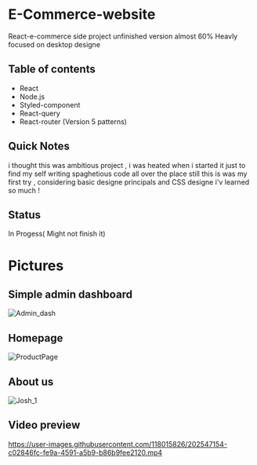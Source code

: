 # E-Commerce-website
React-e-commerce side project unfinished version almost 60% Heavly focused on desktop designe

## Table of contents
- React
- Node.js
- Styled-component
- React-query
- React-router (Version 5 patterns)

## Quick Notes
i thought this was ambitious project , i was heated when i started it just to find my self writing spaghetious 
code all over the place 
still this is was my first try , 
considering basic designe principals and CSS designe i'v learned so much !

## Status
In Progess( Might not finish it)

#

# Pictures 

## Simple admin dashboard
![Admin_dash](https://user-images.githubusercontent.com/118015826/202545774-f8014b5c-3ff6-487d-94a0-809a7dd89c6e.png)

## Homepage

![ProductPage](https://user-images.githubusercontent.com/118015826/202546016-c46dcab3-75fd-47af-a564-3dee4e7cb5c5.png)

## About us

![Josh_1](https://user-images.githubusercontent.com/118015826/202546207-649d7813-0390-4326-a7f0-d2d008f4137b.png)

## Video preview

https://user-images.githubusercontent.com/118015826/202547154-c02846fc-fe9a-4591-a5b9-b86b9fee2120.mp4



